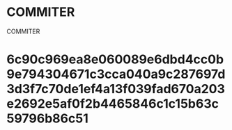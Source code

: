 # COMMITER
COMMITER






# 6c90c969ea8e060089e6dbd4cc0b9e794304671c3cca040a9c287697d3d3f7c70de1ef4a13f039fad670a203e2692e5af0f2b4465846c1c15b63c59796b86c51
